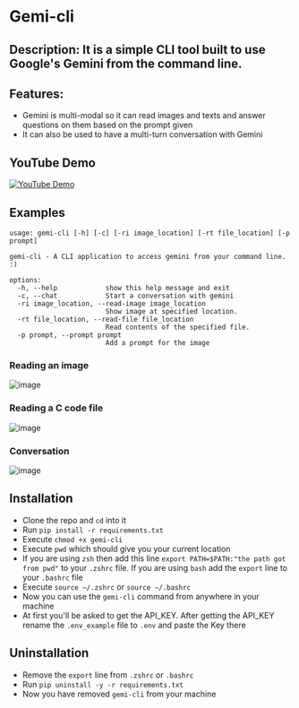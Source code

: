 # Gemi-cli

## Description: It is a simple CLI tool built to use Google's Gemini from the command line. 

## Features:
- Gemini is multi-modal so it can read images and texts and answer questions on them based on the prompt given
- It can also be used to have a multi-turn conversation with Gemini

## YouTube Demo
[![YouTube Demo](https://i9.ytimg.com/vi_webp/NH0_D6IudIc/mq1.webp?sqp=CLj3rbAG-oaymwEmCMACELQB8quKqQMa8AEB-AH-CYAC0AWKAgwIABABGH8gEygUMA8=&rs=AOn4CLA1mbFoOm-3ydM6rN4RyistC1twLw)](https://youtu.be/NH0_D6IudIc)

## Examples
```
usage: gemi-cli [-h] [-c] [-ri image_location] [-rt file_location] [-p prompt]

gemi-cli - A CLI application to access gemini from your command line. :)

options:
  -h, --help            show this help message and exit
  -c, --chat            Start a conversation with gemini
  -ri image_location, --read-image image_location
                        Show image at specified location.
  -rt file_location, --read-file file_location
                        Read contents of the specified file.
  -p prompt, --prompt prompt
                        Add a prompt for the image
```

### Reading an image
![image](https://github.com/slayeh17/gemi-cli/assets/104914725/15cfc387-286e-4520-b2fd-6b4767c0b7a9)

### Reading a C code file
![image](https://github.com/slayeh17/gemi-cli/assets/104914725/2fb4002e-ba64-4f36-8d42-18a57b141e8d)

### Conversation 
![image](https://github.com/slayeh17/gemi-cli/assets/104914725/c32df4a6-59ae-4e38-a241-8bf4e215f32b)


## Installation 
- Clone the repo and `cd` into it
- Run `pip install -r requirements.txt`
- Execute `chmod +x gemi-cli`
- Execute `pwd` which should give you your current location
- If you are using `zsh` then add this line `export PATH=$PATH:"the path got from pwd"` to your `.zshrc` file. If you are using `bash` add the `export` line to your `.bashrc` file
- Execute `source ~/.zshrc` or `source ~/.bashrc`
- Now you can use the `gemi-cli` command from anywhere in your machine
- At first you'll be asked to get the API_KEY. After getting the API_KEY rename the `.env_example` file to `.env` and paste the Key there

## Uninstallation
- Remove the `export` line from `.zshrc` or `.bashrc`
- Run `pip uninstall -y -r requirements.txt`
- Now you have removed `gemi-cli` from your machine
